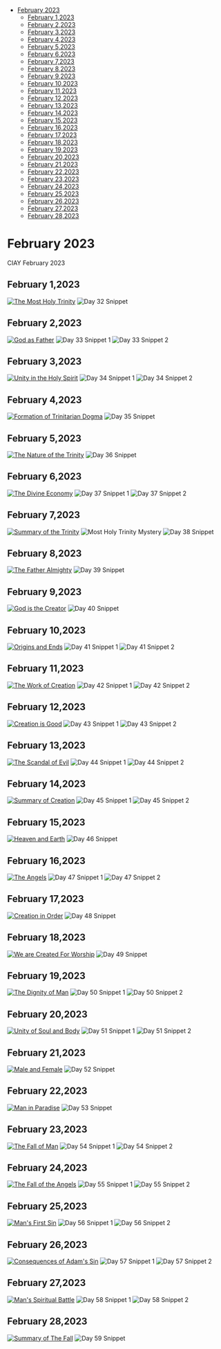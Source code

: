 <!-- toc -->

- [February 2023](#february-2023)
  * [February 1,2023](#february-12023)
  * [February 2,2023](#february-22023)
  * [February 3,2023](#february-32023)
  * [February 4,2023](#february-42023)
  * [February 5,2023](#february-52023)
  * [February 6,2023](#february-62023)
  * [February 7,2023](#february-72023)
  * [February 8,2023](#february-82023)
  * [February 9,2023](#february-92023)
  * [February 10,2023](#february-102023)
  * [February 11,2023](#february-112023)
  * [February 12,2023](#february-122023)
  * [February 13,2023](#february-132023)
  * [February 14,2023](#february-142023)
  * [February 15,2023](#february-152023)
  * [February 16,2023](#february-162023)
  * [February 17,2023](#february-172023)
  * [February 18,2023](#february-182023)
  * [February 19,2023](#february-192023)
  * [February 20,2023](#february-202023)
  * [February 21,2023](#february-212023)
  * [February 22,2023](#february-222023)
  * [February 23,2023](#february-232023)
  * [February 24,2023](#february-242023)
  * [February 25,2023](#february-252023)
  * [February 26,2023](#february-262023)
  * [February 27,2023](#february-272023)
  * [February 28,2023](#february-282023)

<!-- tocstop -->

# February 2023 #
CIAY February 2023

## February 1,2023 ##

[![The Most Holy Trinity](https://raw.githubusercontent.com/fernal73/CIAY/main/February/jpgs/Day032.jpg)](https://youtu.be/dd0QXMRz0yE "The Most Holy Trinity")
![Day 32 Snippet ](https://raw.githubusercontent.com/fernal73/CIAY/main/February/jpgs/Day32Snippet.jpg)

## February 2,2023 ##

[![God as Father](https://raw.githubusercontent.com/fernal73/CIAY/main/February/jpgs/Day033.jpg)](https://youtu.be/OTszf9eOiHY "God as Father")
![Day 33 Snippet 1](https://raw.githubusercontent.com/fernal73/CIAY/main/February/jpgs/Day33Snippet1.jpg)
![Day 33 Snippet 2](https://raw.githubusercontent.com/fernal73/CIAY/main/February/jpgs/Day33Snippet2.jpg)

## February 3,2023 ##

[![Unity in the Holy Spirit](https://raw.githubusercontent.com/fernal73/CIAY/main/February/jpgs/Day034.jpg)](https://youtu.be/JpWe10yGaLs "Unity in the Holy Spirit")
![Day 34 Snippet 1](https://raw.githubusercontent.com/fernal73/CIAY/main/February/jpgs/Day34Snippet1.jpg)
![Day 34 Snippet 2](https://raw.githubusercontent.com/fernal73/CIAY/main/February/jpgs/Day34Snippet2.jpg)

## February 4,2023 ##

[![Formation of Trinitarian Dogma](https://raw.githubusercontent.com/fernal73/CIAY/main/February/jpgs/Day035.jpg)](https://youtu.be/xFB_76gATvc "Formation of Trinitarian Dogma")
![Day 35 Snippet ](https://raw.githubusercontent.com/fernal73/CIAY/main/February/jpgs/Day35Snippet.jpg)

## February 5,2023 ##

[![The Nature of the Trinity](https://raw.githubusercontent.com/fernal73/CIAY/main/February/jpgs/Day036.jpg)](https://youtu.be/BPR1mWKLkig "The Nature of the Trinity")
![Day 36 Snippet ](https://raw.githubusercontent.com/fernal73/CIAY/main/February/jpgs/Day36Snippet.jpg)

## February 6,2023 ##

[![The Divine Economy](https://raw.githubusercontent.com/fernal73/CIAY/main/February/jpgs/Day037.jpg)](https://youtu.be/jxJnG2dekSc "The Divine Economy")
![Day 37 Snippet 1](https://raw.githubusercontent.com/fernal73/CIAY/main/February/jpgs/Day37Snippet1.jpg)
![Day 37 Snippet 2](https://raw.githubusercontent.com/fernal73/CIAY/main/February/jpgs/Day37Snippet2.jpg)

## February 7,2023 ##

[![Summary of the Trinity](https://raw.githubusercontent.com/fernal73/CIAY/main/February/jpgs/Day038.jpg)](https://youtu.be/U6etZyhOZZc "Summary of the Trinity")
![Most Holy Trinity Mystery](https://github.com/fernal73/CIAY/blob/main/February/jpgs/HolyTrinityMystery.jpg?raw=true)
![Day 38 Snippet ](https://raw.githubusercontent.com/fernal73/CIAY/main/February/jpgs/Day38Snippet.jpg)

## February 8,2023 ##

[![The Father Almighty](https://raw.githubusercontent.com/fernal73/CIAY/main/February/jpgs/Day039.jpg)](https://youtu.be/n6MMrpNdEd4 "The Father Almighty")
![Day 39 Snippet ](https://raw.githubusercontent.com/fernal73/CIAY/main/February/jpgs/Day39Snippet.jpg)

## February 9,2023 ##

[![God is the Creator](https://raw.githubusercontent.com/fernal73/CIAY/main/February/jpgs/Day040.jpg)](https://youtu.be/yC98tBMZNT0 "God is the Creator")
![Day 40 Snippet ](https://raw.githubusercontent.com/fernal73/CIAY/main/February/jpgs/Day40Snippet.jpg)

## February 10,2023 ##

[![Origins and Ends](https://raw.githubusercontent.com/fernal73/CIAY/main/February/jpgs/Day041.jpg)](https://youtu.be/JSnQzyy5I1g "Origins and Ends")
![Day 41 Snippet 1](https://raw.githubusercontent.com/fernal73/CIAY/main/February/jpgs/Day41Snippet1.jpg)
![Day 41 Snippet 2](https://raw.githubusercontent.com/fernal73/CIAY/main/February/jpgs/Day41Snippet2.jpg)

## February 11,2023 ##

[![The Work of Creation](https://raw.githubusercontent.com/fernal73/CIAY/main/February/jpgs/Day042.jpg)](https://youtu.be/9MZ7LQkw23A "The Work of Creation")
![Day 42 Snippet 1](https://raw.githubusercontent.com/fernal73/CIAY/main/February/jpgs/Day42Snippet1.jpg)
![Day 42 Snippet 2](https://raw.githubusercontent.com/fernal73/CIAY/main/February/jpgs/Day42Snippet2.jpg)

## February 12,2023 ##

[![Creation is Good](https://raw.githubusercontent.com/fernal73/CIAY/main/February/jpgs/Day043.jpg)](https://youtu.be/SovrS4XWQS8 "Creation is Good")
![Day 43 Snippet 1](https://raw.githubusercontent.com/fernal73/CIAY/main/February/jpgs/Day43Snippet1.jpg)
![Day 43 Snippet 2](https://raw.githubusercontent.com/fernal73/CIAY/main/February/jpgs/Day43Snippet2.jpg)

## February 13,2023 ##

[![The Scandal of Evil](https://raw.githubusercontent.com/fernal73/CIAY/main/February/jpgs/Day044.jpg)](https://youtu.be/Ha3Hsi15CQs "The Scandal of Evil")
![Day 44 Snippet 1](https://raw.githubusercontent.com/fernal73/CIAY/main/February/jpgs/Day44Snippet1.jpg)
![Day 44 Snippet 2](https://raw.githubusercontent.com/fernal73/CIAY/main/February/jpgs/Day44Snippet2.jpg)

## February 14,2023 ##

[![Summary of Creation](https://raw.githubusercontent.com/fernal73/CIAY/main/February/jpgs/Day045.jpg)](https://youtu.be/fhmTjb25K-U "Summary of Creation")
![Day 45 Snippet 1](https://raw.githubusercontent.com/fernal73/CIAY/main/February/jpgs/Day45Snippet1.jpg)
![Day 45 Snippet 2](https://raw.githubusercontent.com/fernal73/CIAY/main/February/jpgs/Day45Snippet2.jpg)

## February 15,2023 ##

[![Heaven and Earth](https://raw.githubusercontent.com/fernal73/CIAY/main/February/jpgs/Day046.jpg)](https://youtu.be/-i09ICCOSuo "Heaven and Earth")
![Day 46 Snippet ](https://raw.githubusercontent.com/fernal73/CIAY/main/February/jpgs/Day46Snippet.jpg)

## February 16,2023 ##

[![The Angels](https://raw.githubusercontent.com/fernal73/CIAY/main/February/jpgs/Day047.jpg)](https://youtu.be/pFzMpNowGuY "The Angels")
![Day 47 Snippet 1](https://raw.githubusercontent.com/fernal73/CIAY/main/February/jpgs/Day47Snippet1.jpg)
![Day 47 Snippet 2](https://raw.githubusercontent.com/fernal73/CIAY/main/February/jpgs/Day47Snippet2.jpg)

## February 17,2023 ##

[![Creation in Order](https://raw.githubusercontent.com/fernal73/CIAY/main/February/jpgs/Day048.jpg)](https://youtu.be/TlDQZvujYa8 "Creation in Order")
![Day 48 Snippet ](https://raw.githubusercontent.com/fernal73/CIAY/main/February/jpgs/Day48Snippet.jpg)

## February 18,2023 ##

[![We are Created For Worship](https://raw.githubusercontent.com/fernal73/CIAY/main/February/jpgs/Day049.jpg)](https://youtu.be/0f7EQ1CYMyk "We are Created For Worship")
![Day 49 Snippet ](https://raw.githubusercontent.com/fernal73/CIAY/main/February/jpgs/Day49Snippet.jpg)

## February 19,2023 ##

[![The Dignity of Man](https://raw.githubusercontent.com/fernal73/CIAY/main/February/jpgs/Day050.jpg)](https://youtu.be/n-4HHoEk-1Y "The Dignity of Man")
![Day 50 Snippet 1](https://raw.githubusercontent.com/fernal73/CIAY/main/February/jpgs/Day50Snippet1.jpg)
![Day 50 Snippet 2](https://raw.githubusercontent.com/fernal73/CIAY/main/February/jpgs/Day50Snippet2.jpg)

## February 20,2023 ##

[![Unity of Soul and Body](https://raw.githubusercontent.com/fernal73/CIAY/main/February/jpgs/Day051.jpg)](https://youtu.be/eHpnUQQ_iho "Unity of Soul and Body")
![Day 51 Snippet 1](https://raw.githubusercontent.com/fernal73/CIAY/main/February/jpgs/Day51Snippet1.jpg)
![Day 51 Snippet 2](https://raw.githubusercontent.com/fernal73/CIAY/main/February/jpgs/Day51Snippet2.jpg)

## February 21,2023 ##

[![Male and Female](https://raw.githubusercontent.com/fernal73/CIAY/main/February/jpgs/Day052.jpg)](https://youtu.be/Z88ScI7-Cvk "Male and Female")
![Day 52 Snippet ](https://raw.githubusercontent.com/fernal73/CIAY/main/February/jpgs/Day52Snippet.jpg)

## February 22,2023 ##

[![Man in Paradise](https://raw.githubusercontent.com/fernal73/CIAY/main/February/jpgs/Day053.jpg)](https://youtu.be/Wc0WVznL-g0 "Man in Paradise")
![Day 53 Snippet ](https://raw.githubusercontent.com/fernal73/CIAY/main/February/jpgs/Day53Snippet.jpg)

## February 23,2023 ##

[![The Fall of Man](https://raw.githubusercontent.com/fernal73/CIAY/main/February/jpgs/Day054.jpg)](https://youtu.be/QTLB7I8HpTQ "The Fall of Man")
![Day 54 Snippet 1](https://raw.githubusercontent.com/fernal73/CIAY/main/February/jpgs/Day54Snippet1.jpg)
![Day 54 Snippet 2](https://raw.githubusercontent.com/fernal73/CIAY/main/February/jpgs/Day54Snippet2.jpg)

## February 24,2023 ##

[![The Fall of the Angels](https://raw.githubusercontent.com/fernal73/CIAY/main/February/jpgs/Day055.jpg)](https://youtu.be/QiJL024zpmc "The Fall of the Angels")
![Day 55 Snippet 1](https://raw.githubusercontent.com/fernal73/CIAY/main/February/jpgs/Day55Snippet1.jpg)
![Day 55 Snippet 2](https://raw.githubusercontent.com/fernal73/CIAY/main/February/jpgs/Day55Snippet2.jpg)

## February 25,2023 ##

[![Man's First Sin](https://raw.githubusercontent.com/fernal73/CIAY/main/February/jpgs/Day056.jpg)](https://youtu.be/Berbij6n1Sk "Man's First Sin")
![Day 56 Snippet 1](https://raw.githubusercontent.com/fernal73/CIAY/main/February/jpgs/Day56Snippet1.jpg)
![Day 56 Snippet 2](https://raw.githubusercontent.com/fernal73/CIAY/main/February/jpgs/Day56Snippet2.jpg)

## February 26,2023 ##

[![Consequences of Adam's Sin](https://raw.githubusercontent.com/fernal73/CIAY/main/February/jpgs/Day057.jpg)](https://youtu.be/OFgeo4SZ5Iw "Consequences of Adam's Sin")
![Day 57 Snippet 1](https://raw.githubusercontent.com/fernal73/CIAY/main/February/jpgs/Day57Snippet1.jpg)
![Day 57 Snippet 2](https://raw.githubusercontent.com/fernal73/CIAY/main/February/jpgs/Day57Snippet2.jpg)

## February 27,2023 ##

[![Man's Spiritual Battle](https://raw.githubusercontent.com/fernal73/CIAY/main/February/jpgs/Day058.jpg)](https://youtu.be/5O48kn2gosM "Man's Spiritual Battle")
![Day 58 Snippet 1](https://raw.githubusercontent.com/fernal73/CIAY/main/February/jpgs/Day58Snippet1.jpg)
![Day 58 Snippet 2](https://raw.githubusercontent.com/fernal73/CIAY/main/February/jpgs/Day58Snippet2.jpg)

## February 28,2023 ##

[![Summary of The Fall](https://raw.githubusercontent.com/fernal73/CIAY/main/February/jpgs/Day059.jpg)](https://youtu.be/mFk_rhYOa-k "Summary of The Fall")
![Day 59 Snippet ](https://raw.githubusercontent.com/fernal73/CIAY/main/February/jpgs/Day59Snippet.jpg)
